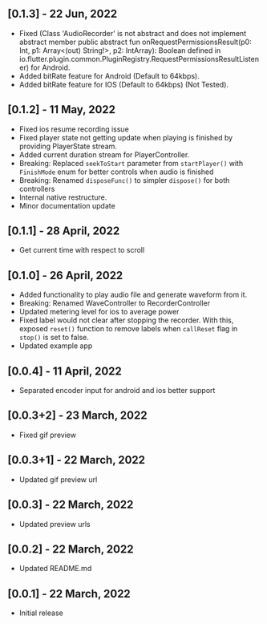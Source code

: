 ## [0.1.3] - 22 Jun, 2022

* Fixed (Class 'AudioRecorder' is not abstract and does not implement abstract member public abstract fun onRequestPermissionsResult(p0: Int, p1: Array<(out) String!>, p2: IntArray): Boolean defined in io.flutter.plugin.common.PluginRegistry.RequestPermissionsResultListener) for Android.
* Added bitRate feature for Android (Default to 64kbps).
* Added bitRate feature for IOS (Default to 64kbps) (Not Tested).

## [0.1.2] - 11 May, 2022

* Fixed ios resume recording issue
* Fixed player state not getting update when playing is finished by providing PlayerState stream.
* Added current duration stream for PlayerController.
* Breaking: Replaced `seekToStart` parameter from `startPlayer()` with `FinishMode` enum for
better controls when audio is finished
* Breaking: Renamed `disposeFunc()` to simpler `dispose()` for both controllers
* Internal native restructure.
* Minor documentation update

## [0.1.1] - 28 April, 2022

* Get current time with respect to scroll

## [0.1.0] - 26 April, 2022

* Added functionality to play audio file and generate waveform from it.
* Breaking: Renamed WaveController to RecorderController
* Updated metering level for ios to average power
* Fixed label would not clear after stopping the recorder. With this, exposed `reset()` function to remove labels
when `callReset` flag in `stop()` is set to false.
* Updated example app

## [0.0.4] - 11 April, 2022

* Separated encoder input for android and ios better support

## [0.0.3+2] - 23 March, 2022

* Fixed gif preview

## [0.0.3+1] - 22 March, 2022

* Updated gif preview url

## [0.0.3] - 22 March, 2022

* Updated preview urls

## [0.0.2] - 22 March, 2022

* Updated README.md

## [0.0.1] - 22 March, 2022

* Initial release
